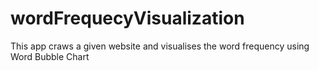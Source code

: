 # wordFrequecyVisualization
This app craws a given website and visualises the word frequency using Word Bubble Chart
